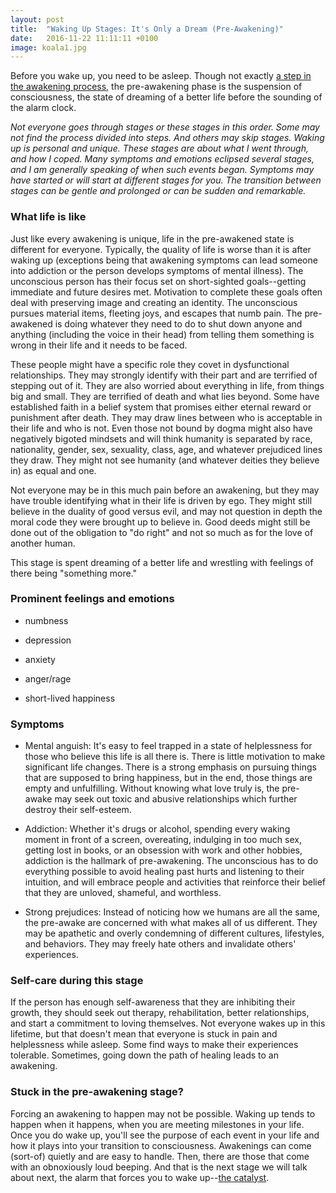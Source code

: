 ```yaml
---
layout: post
title:  "Waking Up Stages: It's Only a Dream (Pre-Awakening)"
date:   2016-11-22 11:11:11 +0100
image: koala1.jpg
---
```


Before you wake up, you need to be asleep. Though not exactly [a step in the awakening process](/2016-11/waking-up), the pre-awakening phase is the suspension of consciousness, the state of dreaming of a better life before the sounding of the alarm clock.

*Not everyone goes through stages or these stages in this order. Some may not find the process divided into steps. And others may skip stages. Waking up is personal and unique. These stages are about what I went through, and how I coped. Many symptoms and emotions eclipsed several stages, and I am generally speaking of when such events began. Symptoms may have started or will start at different stages for you. The transition between stages can be gentle and prolonged or can be sudden and remarkable.*

### What life is like

Just like every awakening is unique, life in the pre-awakened state is different for everyone. Typically, the quality of life is worse than it is after waking up (exceptions being that awakening symptoms can lead someone into addiction or the person develops symptoms of mental illness). The unconscious person has their focus set on short-sighted goals--getting immediate and future desires met. Motivation to complete these goals often deal with preserving image and creating an identity. The unconscious pursues material items, fleeting joys, and escapes that numb pain. The pre-awakened is doing whatever they need to do to shut down anyone and anything (including the voice in their head) from telling them something is wrong in their life and it needs to be faced.

These people might have a specific role they covet in dysfunctional relationships. They may strongly identify with their part and are terrified of stepping out of it. They are also worried about everything in life, from things big and small. They are terrified of death and what lies beyond. Some have established faith in a belief system that promises either eternal reward or punishment after death. They may draw lines between who is acceptable in their life and who is not. Even those not bound by dogma might also have negatively bigoted mindsets and will think humanity is separated by race, nationality, gender, sex, sexuality, class, age, and whatever prejudiced lines they draw. They might not see humanity (and whatever deities they believe in) as equal and one.

Not everyone may be in this much pain before an awakening, but they may have trouble identifying what in their life is driven by ego. They might still believe in the duality of good versus evil, and may not question in depth the moral code they were brought up to believe in. Good deeds might still be done out of the obligation to "do right" and not so much as for the love of another human.

This stage is spent dreaming of a better life and wrestling with feelings of there being "something more."

### Prominent feelings and emotions

- numbness

- depression

- anxiety

- anger/rage

- short-lived happiness

### Symptoms

- Mental anguish: It's easy to feel trapped in a state of helplessness for those who believe this life is all there is. There is little motivation to make significant life changes. There is a strong emphasis on pursuing things that are supposed to bring happiness, but in the end, those things are empty and unfulfilling. Without knowing what love truly is, the pre-awake may seek out toxic and abusive relationships which further destroy their self-esteem.

- Addiction: Whether it's drugs or alcohol, spending every waking moment in front of a screen, overeating, indulging in too much sex, getting lost in books, or an obsession with work and other hobbies, addiction is the hallmark of pre-awakening. The unconscious has to do everything possible to avoid healing past hurts and listening to their intuition, and will embrace people and activities that reinforce their belief that they are unloved, shameful, and worthless.

- Strong prejudices: Instead of noticing how we humans are all the same, the pre-awake are concerned with what makes all of us different. They may be apathetic and overly condemning of different cultures, lifestyles, and behaviors. They may freely hate others and invalidate others' experiences.

### Self-care during this stage

If the person has enough self-awareness that they are inhibiting their growth, they should seek out therapy, rehabilitation, better relationships, and start a commitment to loving themselves. Not everyone wakes up in this lifetime, but that doesn't mean that everyone is stuck in pain and helplessness while asleep. Some find ways to make their experiences tolerable. Sometimes, going down the path of healing leads to an awakening.

### Stuck in the pre-awakening stage?

Forcing an awakening to happen may not be possible. Waking up tends to happen when it happens, when you are meeting milestones in your life. Once you do wake up, you'll see the purpose of each event in your life and how it plays into your transition to consciousness. Awakenings can come (sort-of) quietly and are easy to handle. Then, there are those that come with an obnoxiously loud beeping. And that is the next stage we will talk about next, the alarm that forces you to wake up--[the catalyst](/2017-01/waking-up-stages-beep-beep-beep).

